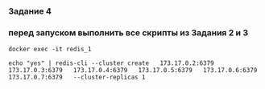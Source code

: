 ### Задание 4

### перед запуском выполнить все скрипты из Задания 2 и 3

``` проверить наличие кластера 
docker exec -it redis_1

echo "yes" | redis-cli --cluster create   173.17.0.2:6379   173.17.0.3:6379   173.17.0.4:6379   173.17.0.5:6379   173.17.0.6:6379   173.17.0.7:6379   --cluster-replicas 1
```